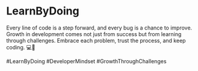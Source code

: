 # LearnByDoing

Every line of code is a step forward, and every bug is a chance to improve. Growth in development comes not just from success but from learning through challenges. Embrace each problem, trust the process, and keep coding. 💻🚀

#LearnByDoing #DeveloperMindset #GrowthThroughChallenges
